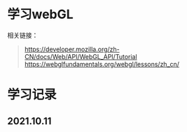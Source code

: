 # 学习webGL

相关链接：

> https://developer.mozilla.org/zh-CN/docs/Web/API/WebGL_API/Tutorial
> https://webglfundamentals.org/webgl/lessons/zh_cn/

# 学习记录

## 2021.10.11

